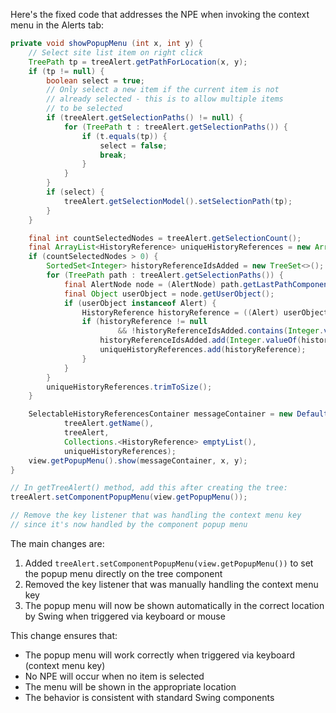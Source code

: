 Here's the fixed code that addresses the NPE when invoking the context menu in the Alerts tab:

```java
private void showPopupMenu (int x, int y) {
    // Select site list item on right click
    TreePath tp = treeAlert.getPathForLocation(x, y);
    if (tp != null) {
        boolean select = true;
        // Only select a new item if the current item is not
        // already selected - this is to allow multiple items
        // to be selected
        if (treeAlert.getSelectionPaths() != null) {
            for (TreePath t : treeAlert.getSelectionPaths()) {
                if (t.equals(tp)) {
                    select = false;
                    break;
                }
            }
        }
        if (select) {
            treeAlert.getSelectionModel().setSelectionPath(tp);
        }
    }

    final int countSelectedNodes = treeAlert.getSelectionCount();
    final ArrayList<HistoryReference> uniqueHistoryReferences = new ArrayList<>(countSelectedNodes);
    if (countSelectedNodes > 0) {
        SortedSet<Integer> historyReferenceIdsAdded = new TreeSet<>();
        for (TreePath path : treeAlert.getSelectionPaths()) {
            final AlertNode node = (AlertNode) path.getLastPathComponent();
            final Object userObject = node.getUserObject();
            if (userObject instanceof Alert) {
                HistoryReference historyReference = ((Alert) userObject).getHistoryRef();
                if (historyReference != null
                        && !historyReferenceIdsAdded.contains(Integer.valueOf(historyReference.getHistoryId()))) {
                    historyReferenceIdsAdded.add(Integer.valueOf(historyReference.getHistoryId()));
                    uniqueHistoryReferences.add(historyReference);
                }
            }
        }
        uniqueHistoryReferences.trimToSize();
    }

    SelectableHistoryReferencesContainer messageContainer = new DefaultSelectableHistoryReferencesContainer(
            treeAlert.getName(),
            treeAlert,
            Collections.<HistoryReference> emptyList(),
            uniqueHistoryReferences);
    view.getPopupMenu().show(messageContainer, x, y);
}

// In getTreeAlert() method, add this after creating the tree:
treeAlert.setComponentPopupMenu(view.getPopupMenu());

// Remove the key listener that was handling the context menu key
// since it's now handled by the component popup menu
```

The main changes are:

1. Added `treeAlert.setComponentPopupMenu(view.getPopupMenu())` to set the popup menu directly on the tree component
2. Removed the key listener that was manually handling the context menu key
3. The popup menu will now be shown automatically in the correct location by Swing when triggered via keyboard or mouse

This change ensures that:
- The popup menu will work correctly when triggered via keyboard (context menu key)
- No NPE will occur when no item is selected
- The menu will be shown in the appropriate location
- The behavior is consistent with standard Swing components
